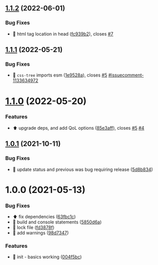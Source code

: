 ## [1.1.2](https://github.com/josh-hemphill/vite-plugin-csp/compare/v1.1.1...v1.1.2) (2022-06-01)


### Bug Fixes

* :bug: html tag location in head ([fc939b2](https://github.com/josh-hemphill/vite-plugin-csp/commit/fc939b27295ecb75e3f9fd3efcf562ca43186c0a)), closes [#7](https://github.com/josh-hemphill/vite-plugin-csp/issues/7)

## [1.1.1](https://github.com/josh-hemphill/vite-plugin-csp/compare/v1.1.0...v1.1.1) (2022-05-21)


### Bug Fixes

* :bug: `css-tree` imports esm ([1e9528a](https://github.com/josh-hemphill/vite-plugin-csp/commit/1e9528a75a4f0b24f2a885d64c452ada49932112)), closes [#5](https://github.com/josh-hemphill/vite-plugin-csp/issues/5) [#issuecomment-1133634972](https://github.com/josh-hemphill/vite-plugin-csp/issues/issuecomment-1133634972)

# [1.1.0](https://github.com/josh-hemphill/vite-plugin-csp/compare/v1.0.1...v1.1.0) (2022-05-20)


### Features

* :arrow_up: upgrade deps, and add QoL options ([85e3aff](https://github.com/josh-hemphill/vite-plugin-csp/commit/85e3affede2be47bb44e2e5e40ba6169f1a3bb5a)), closes [#5](https://github.com/josh-hemphill/vite-plugin-csp/issues/5) [#4](https://github.com/josh-hemphill/vite-plugin-csp/issues/4)

## [1.0.1](https://github.com/josh-hemphill/vite-plugin-csp/compare/v1.0.0...v1.0.1) (2021-10-11)


### Bug Fixes

* :bug: update status and previous was bug requiring release ([5d8b834](https://github.com/josh-hemphill/vite-plugin-csp/commit/5d8b83449fedc99a85afb066566781d688544c9f))

# 1.0.0 (2021-05-13)


### Bug Fixes

* :arrow_up: fix dependencies ([63fbc1c](https://github.com/josh-hemphill/vite-plugin-csp/commit/63fbc1ce2b48f4d574bd959cbc23c795f64b52a2))
* :bug: build and console statements ([5850d6a](https://github.com/josh-hemphill/vite-plugin-csp/commit/5850d6a9785c1bb5e1b23aeebd1c5e55ae0de5eb))
* :bug: lock file ([fd3878f](https://github.com/josh-hemphill/vite-plugin-csp/commit/fd3878f0c798f19e7bac5b5dcf33cb6f53c4e39d))
* :memo: add warnings ([98d7347](https://github.com/josh-hemphill/vite-plugin-csp/commit/98d73472d7d43f0759065ae30b7444470bcbd3a5))


### Features

* :tada: init - basics working ([004f5bc](https://github.com/josh-hemphill/vite-plugin-csp/commit/004f5bc983d451e07f444a0bfed09de605e9a4a6))
